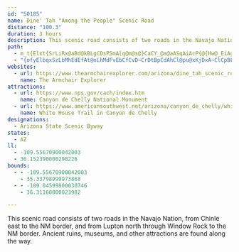 ```yaml
---
id: "50185"
name: Dine' Tah "Among the People" Scenic Road
distance: "100.3"
duration: 3 hours
description: This scenic road consists of two roads in the Navajo Nation, from Chinle east to the NM border, and from Lupton north through Window Rock to the NM border.  Ancient ruins, museums, and other attractions are found along the way.
path:
  - m_t{Elxt{SrLiRx@aBd@kBLgCDsPSmA[q@m@s@}CaCY_@a@aASqAiAcP{@{Hw@_EiAgCiDmFYq@Ie@FoAiIqJk@m@e@Y_Ds@wLaB{@WaCmAi@a@q@}@w@qAgBuEmBaDgAgAiAy@mUeNiAaAiCeEi@aBeL}X}AmEuCyGsAmBy@aAcEwCoPiJwCyAoA{@yAuAu@{A]sAGsBg@egAXyGnA}FlPqi@j@uDPyDGmCY_EiAiKoD_c@_E_c@BgDb@{Dx@wCtNkV~AaEh@iCX{CBeDWsDyEsUsCaPiIqa@yFeXoAsE_@aAcAsBgRiZoHmKcAoAwBcBgPoJsAyA_B{BsAcDc@uBaJo[iAuDcAkCu@sAqKiOgCmEuRye@eEiImPwXeLuQcAqAcEgDi`@kXuEkEyLiPedAixAaEyEoC}BqLkHse@qXgGeDaW}NiFmCa_CyhAoF_CgSaKco@sZkGqCuH{DyEqEyAsB{KkT}CmHiBoGaYmoA{Lei@iFiVqYcoAgBsJOgBE{Fh@gK^kE~AgIx@_C|BuD`DgE|jA_}AtAeChAqChAaFh@aExA}Xn@mJvEww@JgCQyHcAaG}@yDiBgGo@eAsCoDqHsFcDyCuIgK_HiJ{GeHyAyBcAoBcBsFe@wCwDs[mEwYiAaJoAsHsBqNYwAyAaEmC{D}B_CsB_BuGeEiq@se@uL}H_UsPgb@_Y|@_E|@}HTkDPaNv@sGt@gDjIkQpN{YrDgG`B{B`J{KxC}CrRwVxOcT~B{BvBmAhD_AdCQnGDhEk@pDoAxDkClDuErj@u~@rBmClBmBdDkBbEiAbCWvB?rCL|D~@vIrElU|MpFjCvF~ArHpApIZ|DG`Hk@lGmAvDsAxDeB|CeB|DoC|B}BnFcGxs@{{@hBsCx@kB~@oDZeBFaBCqEuD{^SsEAis@DsUPuEl@}Gh@kElBaJbAkDvBwF|AcDrDuGjB_CtCaDxO{MxCaE~AsCvFcOhRwYrBqEtMy]`CsD`AgA`GkF~BmC|AoC`GaPt@yAxC{DvBcBbDaB`c@mOfg@kO~OqEjCa@dCEbDXvUlEhBDbGQbBLzAAvCd@bAPbD`AtLnG`D|@fCd@fCRlDFhDSbBY`FqAlDcBjCeBnBeBnB{BnBoC~^}t@jOeZxCoF~EwHnWk_@vEuFxBmB|EmDlDqBnaCm`A`D_BbCeBnBmBlCaD|CaGrBeGd@mBh@{CvD}Y~AmHbBkGrA{DxBgFbDaGzDyF
  - "{ofyElbqxSzLbMhEdEfAt@nLhMdFvEbCfCvD~CrDtBpCdAhCl@pu@xKjDxA~ClCpBLnAeAdBgAzDmB~DqAlEu@vVyAjDIfITbDTlEl@xJbCvEfBff@zTrCz@tAV`~ApKxUxAfGHdFKxKmAtk@gLd@@rkBm^b@`HhAxKna@fqDhBErQfBve@zBjEh@vCjA~@h@~@x@~@jAhB~CvG|PzBxCrB`BzBdAnu@tY`F~AvCn@hG~@tuAbNhAX|Ap@`OzJ|Ax@~A^fBFfl@{D|Ee@|F_AvFyBtXoLxXqOhCkAbBe@xCYb_@kArHa@pJsAbVaEzG}@dEM`CF~hBdHhFd@jN~BzDThUm@lFDlAPdEfA~ZhKpErAnf@dMdfAlWjIxBxBlAvBhBnBhDhAfDbApI^tBh@rBlAdCnBfClBxAnFfDdKrFrx@xe@`HtDdBj@tq@`JxNvA`ESbCc@fJsCtCe@pF[ndAk@jHVpNlAbEFlU?`[sAtQsBvCSzMCtBU`Be@|C_A`dAka@vFeB~_@}HrE_BlF{ClRuN|DkCbCsAnUuJpI}Cbf@iR`IoBf{@{NxFyA~\\uKbCmAbC}ArXuSzF}DrH}D~KmErDuBrC_Cli@_i@vEuDrGeDliAya@bVoInCq@hEe@~CEp\\p@bGe@bDy@vFyBpLaGth@sV~DqA|Dm@nPq@hAYrBkAX[n@s@`EqG"
websites:
  - url: https://www.thearmchairexplorer.com/arizona/dine_tah_scenic_road.php
    name: The Armchair Explorer
attractions:
  - url: https://www.nps.gov/cach/index.htm
    name: Canyon de Chelly National Monument
  - url: https://www.americansouthwest.net/arizona/canyon_de_chelly/white-house-ruin-trail.html
    name: White House Trail in Canyon de Chelly
designations:
  - Arizona State Scenic Byway
states:
  - AZ
ll:
  - -109.55670900042003
  - 36.152390000298226
bounds:
  - - -109.55670900042003
    - 35.33798999973868
  - - -109.04599800030746
    - 36.31160000023982

---
```


This scenic road consists of two roads in the Navajo Nation, from Chinle east to the NM border, and from Lupton north through Window Rock to the NM border.  Ancient ruins, museums, and other attractions are found along the way.
